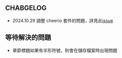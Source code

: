 ## CHABGELOG
* 2024.10.29 調整 cheerio 套件的問題，詳見此[issue](https://github.com/Messiahhh/wenku8-downloader/issues/20)

## 等待解決的問題
* 章節標題如果有半形符號，則會在儲存檔案時出現問題